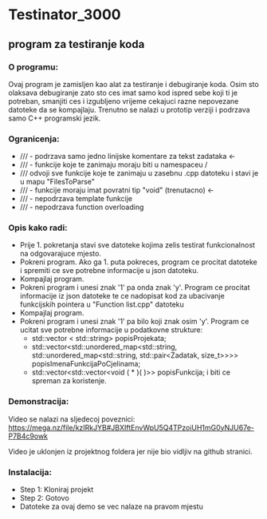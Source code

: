 # Testinator_3000
## program za testiranje koda

### O programu:
Ovaj program je zamisljen kao alat za testiranje i debugiranje koda. Osim sto olaksava debugiranje zato sto ces imat samo kod ispred sebe koji ti je potreban, smanjiti ces i izgubljeno vrijeme cekajuci razne nepovezane datoteke da se kompajlaju.
Trenutno se nalazi u prototip verziji i podrzava samo C++ programski jezik.

### Ogranicenja:
* /// - podrzava samo jedno linijske komentare za tekst zadataka	<-
* /// - funkcije koje te zanimaju moraju biti u namespaceu /
* ///		odvoji sve funkcije koje te zanimaju u zasebnu .cpp datoteku i stavi je u mapu "FilesToParse"
* /// - funkcije moraju imat povratni tip "void" (trenutacno)	<-
* /// - nepodrzava template funkcije
* /// - nepodrzava function overloading

### Opis kako radi:
* Prije 1. pokretanja stavi sve datoteke kojima zelis testirat funkcionalnost na odgovarajuce mjesto.
* Pokreni program. Ako ga 1. puta pokreces, program ce procitat datoteke i spremiti ce sve potrebne informacije u json datoteku.
* Kompajlaj program.
* Pokreni program i unesi znak '1' pa onda znak 'y'. Program ce procitat informacije iz json datoteke te ce nadopisat kod za ubacivanje funkcijskih pointera u "Function list.cpp" datoteku
* Kompajlaj program.
* Pokreni program i unesi znak '1' pa bilo koji znak osim 'y'. Program ce ucitat sve potrebne informacije u podatkovne strukture:
	* std::vector < std::string> popisProjekata;
	* std::vector<std::unordered_map<std::string, std::unordered_map<std::string, std::pair<Zadatak, size_t>>>> popisImenaFunkcijaPoCjelinama;
	* std::vector<std::vector<void ( * )( )>> popisFunkcija;
	i biti ce spreman za koristenje. 


### Demonstracija:
Video se nalazi na sljedecoj poveznici: https://mega.nz/file/kzIRkJYB#JBXIftEnvWpU5Q4TPzoiUH1mG0yNJU67e-P7B4c9owk

Video je uklonjen iz projektnog foldera jer nije bio vidljiv na github stranici.

### Instalacija:
* Step 1: Kloniraj projekt
* Step 2: Gotovo
* Datoteke za ovaj demo se vec nalaze na pravom mjestu



